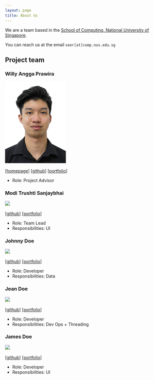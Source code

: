 ```yaml
---
layout: page
title: About Us
---
```


We are a team based in the [School of Computing, National University of Singapore](http://www.comp.nus.edu.sg).

You can reach us at the email `seer[at]comp.nus.edu.sg`

## Project team

### Willy Angga Prawira

<img src="images/willyamped.png" width="200px">

[[homepage](http://www.comp.nus.edu.sg/~damithch)]
[[github](https://github.com/willyamped)]
[[portfolio](team/willyamped.md)]

* Role: Project Advisor

### Modi Trushti Sanjaybhai

<img src="images/johndoe.png" width="200px">

[[github](http://github.com/tsm1820)]
[[portfolio](team/tsm1820.md)]

* Role: Team Lead
* Responsibilities: UI

### Johnny Doe

<img src="images/johndoe.png" width="200px">

[[github](http://github.com/johndoe)] [[portfolio](team/johndoe.md)]

* Role: Developer
* Responsibilities: Data

### Jean Doe

<img src="images/johndoe.png" width="200px">

[[github](http://github.com/johndoe)]
[[portfolio](team/johndoe.md)]

* Role: Developer
* Responsibilities: Dev Ops + Threading

### James Doe

<img src="images/johndoe.png" width="200px">

[[github](http://github.com/johndoe)]
[[portfolio](team/johndoe.md)]

* Role: Developer
* Responsibilities: UI
